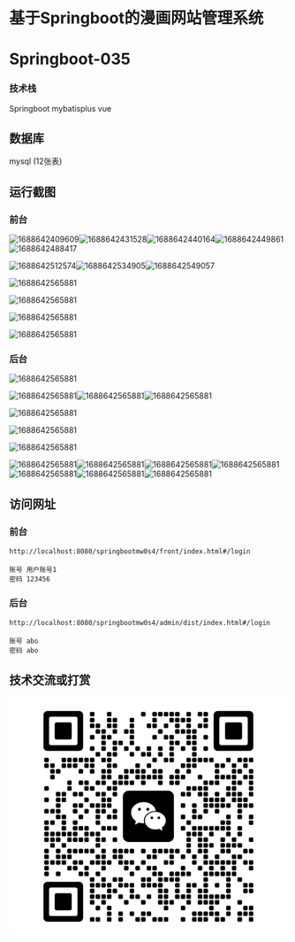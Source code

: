



# 基于Springboot的漫画网站管理系统

# Springboot-035

### 技术栈

Springboot mybatisplus vue

## 数据库

mysql (12张表)



## 运行截图

### 前台

![1688642409609](./images/1.png)![1688642431528](./images/2.png)![1688642440164](./images/3.png)![1688642449861](./images/4.png)![1688642488417](./images/5.png)

![1688642512574](./images/6.png)![1688642534905](./images/7.png)![1688642549057](./images/8.png)

![1688642565881](./images/9.png)

![1688642565881](./images/10.png)

![1688642565881](./images/11.png)

![1688642565881](./images/12.png)

### 后台

![1688642565881](./images/13.png)

![1688642565881](./images/14.png)![1688642565881](./images/15.png)![1688642565881](./images/16.png)

![1688642565881](./images/17.png)

![1688642565881](./images/18.png)

![1688642565881](./images/19.png)

![1688642565881](./images/20.png)![1688642565881](./images/21.png)![1688642565881](./images/22.png)![1688642565881](./images/23.png)![1688642565881](./images/24.png)![1688642565881](./images/25.png)![1688642565881](./images/26.png)



## 访问网址

### 前台

```
http://localhost:8080/springbootmw0s4/front/index.html#/login

账号 用户账号1
密码 123456
```

### 后台

```
http://localhost:8080/springbootmw0s4/admin/dist/index.html#/login

账号 abo
密码 abo
```





##  技术交流或打赏

![1688642565881](./images/vx.jpg)